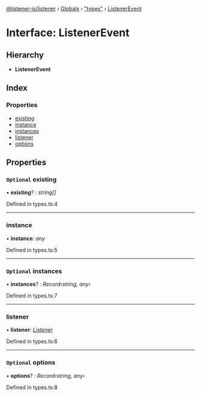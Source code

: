 [@listener-js/listener](../README.md) › [Globals](../globals.md) › ["types"](../modules/_types_.md) › [ListenerEvent](_types_.listenerevent.md)

# Interface: ListenerEvent

## Hierarchy

* **ListenerEvent**

## Index

### Properties

* [existing](_types_.listenerevent.md#optional-existing)
* [instance](_types_.listenerevent.md#instance)
* [instances](_types_.listenerevent.md#optional-instances)
* [listener](_types_.listenerevent.md#listener)
* [options](_types_.listenerevent.md#optional-options)

## Properties

### `Optional` existing

• **existing**? : *string[]*

Defined in types.ts:4

___

###  instance

• **instance**: *any*

Defined in types.ts:5

___

### `Optional` instances

• **instances**? : *Record‹string, any›*

Defined in types.ts:7

___

###  listener

• **listener**: *[Listener](../classes/_index_.listener.md)*

Defined in types.ts:6

___

### `Optional` options

• **options**? : *Record‹string, any›*

Defined in types.ts:8
